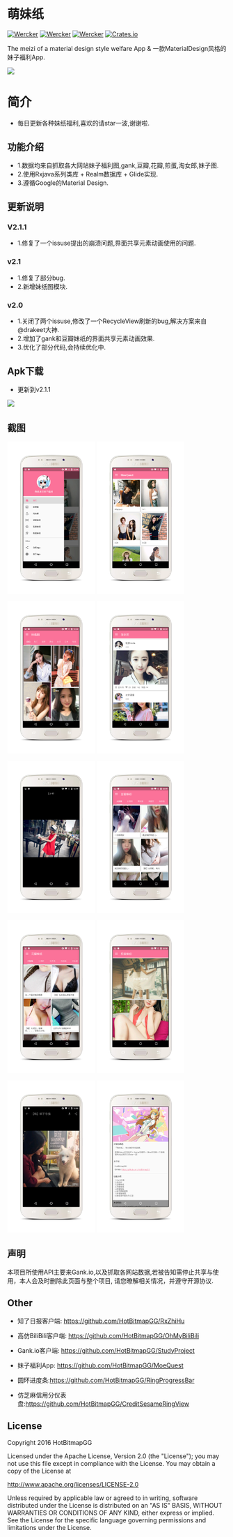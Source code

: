 # 萌妹纸

[![Wercker](https://img.shields.io/badge/Android%20Client-MoeQuest-brightgreen.svg)]() [![Wercker](https://img.shields.io/badge/Gradle-2.1.3-brightgreen.svg)]() [![Wercker](https://img.shields.io/wercker/ci/wercker/docs.svg?maxAge=2592000)]() [![Crates.io](https://img.shields.io/crates/l/rustc-serialize.svg?maxAge=2592000)]()

The meizi of a material design style welfare App & 一款MaterialDesign风格的妹子福利App.

![](https://github.com/HotBitmapGG/MoeQuest/blob/master/art/bg.jpg?raw=true)

# 简介

* 每日更新各种妹纸福利,喜欢的请star一波,谢谢啦.

## 功能介绍

* 1.数据均来自抓取各大网站妹子福利图,gank,豆瓣,花瓣,煎蛋,淘女郎,妹子图.
* 2.使用Rxjava系列类库 + Realm数据库 + Glide实现.
* 3.遵循Google的Material Design.

## 更新说明

### V2.1.1
  * 1.修复了一个issuse提出的崩溃问题,界面共享元素动画使用的问题.


### v2.1
  * 1.修复了部分bug.
  * 2.新增妹纸图模块.


### v2.0
  * 1.关闭了两个issuse,修改了一个RecycleView刷新的bug,解决方案来自@drakeet大神.
  * 2.增加了gank和豆瓣妹纸的界面共享元素动画效果.
  * 3.优化了部分代码,会持续优化中.

## Apk下载

* 更新到v2.1.1

![](https://github.com/HotBitmapGG/MoeQuest/blob/master/art/index.png?raw=true)

## 截图

<a href="art/01.png"><img src="art/01.png" width="40%"/></a> <a href="art/02.png"><img src="art/02.png" width="40%"/></a>

<a href="art/03.png"><img src="art/03.png" width="40%"/></a> <a href="art/04.png"><img src="art/04.png" width="40%"/></a>

<a href="art/05.png"><img src="art/05.png" width="40%"/></a> <a href="art/06.png"><img src="art/06.png" width="40%"/></a>

<a href="art/07.png"><img src="art/07.png" width="40%"/></a> <a href="art/08.png"><img src="art/08.png" width="40%"/></a>

<a href="art/09.png"><img src="art/09.png" width="40%"/></a> <a href="art/10.png"><img src="art/10.png" width="40%"/></a>


## 声明

本项目所使用API主要来Gank.io,以及抓取各网站数据,若被告知需停止共享与使用，本人会及时删除此页面与整个项目,
请您暸解相关情况，并遵守开源协议.

## Other

  * 知了日报客户端: https://github.com/HotBitmapGG/RxZhiHu

  * 高仿BiliBili客户端: https://github.com/HotBitmapGG/OhMyBiliBili

  * Gank.io客户端: https://github.com/HotBitmapGG/StudyProject

  * 妹子福利App: https://github.com/HotBitmapGG/MoeQuest

  * 圆环进度条:https://github.com/HotBitmapGG/RingProgressBar

  * 仿芝麻信用分仪表盘:https://github.com/HotBitmapGG/CreditSesameRingView

## License

 Copyright 2016 HotBitmapGG

 Licensed under the Apache License, Version 2.0 (the "License"); you may not use this file except in compliance with the License. You may obtain a copy of the License at

 http://www.apache.org/licenses/LICENSE-2.0

 Unless required by applicable law or agreed to in writing, software distributed under the License is distributed on an "AS IS" BASIS, WITHOUT WARRANTIES OR CONDITIONS OF ANY KIND, either express or implied. See the License for the specific language governing permissions and limitations under the License.





